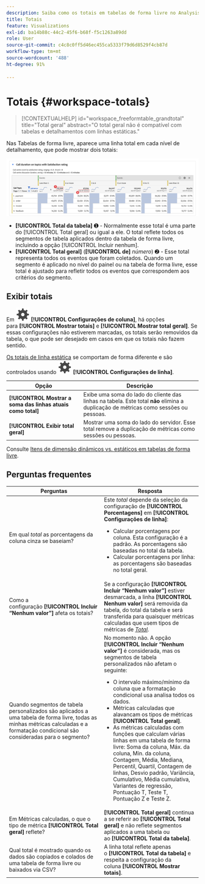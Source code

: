 ```yaml
---
description: Saiba como os totais em tabelas de forma livre no Analysis Workspace são calculados.
title: Totais
feature: Visualizations
exl-id: ba14b88c-44c2-45f6-b68f-f5c1263a89dd
role: User
source-git-commit: c4c8c0ff5d46ec455ca5333f79d6d8529f4cb87d
workflow-type: tm+mt
source-wordcount: '488'
ht-degree: 91%

---
```


# Totais {#workspace-totals}

>[!CONTEXTUALHELP]
>id="workspace_freeformtable_grandtotal"
>title="Total geral"
>abstract="O total geral não é compatível com tabelas e detalhamentos com linhas estáticas."


Nas Tabelas de forma livre, aparece uma linha total em cada nível de detalhamento, que pode mostrar dois totais:

![Tabela de forma livre destacando o total geral e o total da tabela.](assets/total-row.png)

* **[!UICONTROL Total da tabela]** ➊ - Normalmente esse total é uma parte do [!UICONTROL Total geral] ou igual a ele. O total reflete todos os segmentos de tabela aplicados dentro da tabela de forma livre, incluindo a opção [!UICONTROL Incluir nenhum].
* **[!UICONTROL Total geral]** (**[!UICONTROL de]** *número*) ➋ - Esse total representa todos os eventos que foram coletados. Quando um segmento é aplicado no nível do painel ou na tabela de forma livre, esse total é ajustado para refletir todos os eventos que correspondem aos critérios do segmento.




## Exibir totais

Em ![Configurações](/help/assets/icons/Setting.svg) **[!UICONTROL Configurações de coluna]**, há opções para **[!UICONTROL Mostrar totais]** e **[!UICONTROL Mostrar total geral]**. Se essas configurações não estiverem marcadas, os totais serão removidos da tabela, o que pode ser desejado em casos em que os totais não fazem sentido.


[Os totais de linha estática](/help/analysis-workspace/visualizations/freeform-table/column-row-settings/manual-vs-dynamic-rows.md) se comportam de forma diferente e são controlados usando ![Configuração](/help/assets/icons/Setting.svg) **[!UICONTROL Configurações de linha]**.

| Opção | Descrição |
|---|---|
| **[!UICONTROL Mostrar a soma das linhas atuais como total]** | Exibe uma soma do lado do cliente das linhas na tabela. Este total **não** elimina a duplicação de métricas como sessões ou pessoas. |
| **[!UICONTROL Exibir total geral]** | Mostrar uma soma do lado do servidor. Esse total remove a duplicação de métricas como sessões ou pessoas. |

Consulte [Itens de dimensão dinâmicos vs. estáticos em tabelas de forma livre](column-row-settings/manual-vs-dynamic-rows.md).


## Perguntas frequentes

| Perguntas | Resposta |
|---|---|
| Em qual *total* as porcentagens da coluna cinza se baseiam? | Este *total* depende da seleção da configuração de **[!UICONTROL Porcentagens]** em **[!UICONTROL Configurações de linha]**:<ul><li>Calcular porcentagens por coluna. Esta configuração é a padrão. As porcentagens são baseadas no total da tabela.</li><li>Calcular porcentagens por linha: as porcentagens são baseadas no total geral.</li></ul> |
| Como a configuração **[!UICONTROL Incluir “Nenhum valor”]** afeta os totais? | Se a configuração **[!UICONTROL Incluir “Nenhum valor”]** estiver desmarcada, a linha **[!UICONTROL Nenhum valor]** será removida da tabela, do total da tabela e será transferida para quaisquer métricas calculadas que usem tipos de métricas de [*Total*](/help/components/calc-metrics/cm-workflow/m-metric-type-alloc.md). |
| Quando segmentos de tabela personalizados são aplicados a uma tabela de forma livre, todas as minhas métricas calculadas e a formatação condicional são consideradas para o segmento? | No momento não. A opção **[!UICONTROL Incluir “Nenhum valor”]** é considerada, mas os segmentos de tabela personalizados não afetam o seguinte:<ul><li>O intervalo máximo/mínimo da coluna que a formatação condicional usa analisa todos os dados.</li><li>Métricas calculadas que alavancam os tipos de métricas **[!UICONTROL Total geral]**.</li><li>As métricas calculadas com funções que calculam várias linhas em uma tabela de forma livre: Soma da coluna, Máx. da coluna, Mín. da coluna, Contagem, Média, Mediana, Percentil, Quartil, Contagem de linhas, Desvio padrão, Variância, Cumulativo, Média cumulativa, Variantes de regressão, Pontuação T, Teste T, Pontuação Z e Teste Z.</li></ul> |
| Em Métricas calculadas, o que o tipo de métrica **[!UICONTROL Total geral]** reflete? | **[!UICONTROL Total geral]** continua a se referir ao **[!UICONTROL Total geral]** e não reflete segmentos aplicados a uma tabela ou ao **[!UICONTROL Total da tabela]**. |
| Qual total é mostrado quando os dados são copiados e colados de uma tabela de forma livre ou baixados via CSV? | A linha total reflete apenas o **[!UICONTROL Total da tabela]** e respeita a configuração da coluna **[!UICONTROL Mostrar totais]**. |
